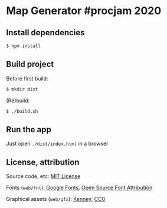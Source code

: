 # Map Generator #procjam 2020


## Install dependencies

```bash
$ npm install
```


## Build project

Before first build:
```bash
$ mkdir dist
```
(Re)build:
```bash
$ ./build.sh
```


## Run the app

Just open `./dist/index.html` in a browser


## License, attribution

Source code, etc: [MIT License](https://raw.githubusercontent.com/spissvinkel/procjam-2020/main/LICENSE)

Fonts (`web/fnt`): [Google Fonts](https://fonts.google.com/), [Open Source Font Attribution](https://fonts.google.com/attribution)

Graphical assets (`web/gfx`): [Kenney](https://kenney.nl/assets), [CC0](https://creativecommons.org/publicdomain/zero/1.0/)
